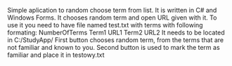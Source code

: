 Simple aplication to random choose term from list. It is written in C# and Windows Forms.
It chooses random term and open URL given with it.
To use it you need to have file named test.txt with terms with following formating:
  NumberOfTerms
  Term1
  URL1
  Term2
  URL2
It needs to be located in C:/StudyApp/
First button chooses random term, from the terms that are not familiar and known to you.
Second button is used to mark the term as familiar and place it in testowy.txt
